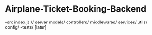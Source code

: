 # Airplane-Ticket-Booking-Backend

-src
index.js // server
models/
controllers/
middlewares/
services/
utils/
config/
-tests/ [later]